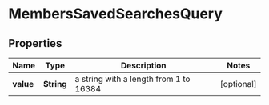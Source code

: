 # MembersSavedSearchesQuery

## Properties
Name | Type | Description | Notes
------------ | ------------- | ------------- | -------------
**value** | **String** | a string with a length from 1 to 16384 |  [optional]
